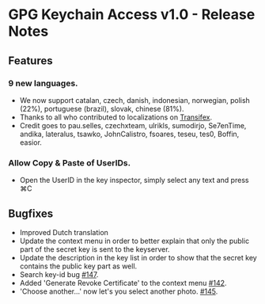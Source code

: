 GPG Keychain Access v1.0 - Release Notes
========================================

Features
----------

### 9 new languages.

*	We now support catalan, czech, danish, indonesian, norwegian, polish (22%), portuguese (brazil), slovak, chinese (81%).
*	Thanks to all who contributed to localizations on [Transifex](https://www.transifex.com/projects/p/GPGKeychainAccess/).
*	Credit goes to pau.selles, czechxteam, ulrikls, sumodirjo, Se7enTime, andika, lateralus, tsawko, JohnCalistro, fsoares, teseu, tes0, Boffin, easior.

### Allow Copy & Paste of UserIDs.

*    Open the UserID in the key inspector, simply select any text and press ⌘C

Bugfixes
--------

*	Improved Dutch translation
*	Update the context menu in order to better explain that only the public part of the secret key is sent to the keyserver.
*	Update the description in the key list in order to show that the secret key contains the public key part as well.
*	Search key-id bug [#147](https://gpgtools.lighthouseapp.com/projects/65684-gpg-keychain-access/tickets/147-improve-key-search).
*	Added 'Generate Revoke Certificate' to the context menu [#142](https://gpgtools.lighthouseapp.com/projects/65684-gpg-keychain-access/tickets/142-add-create-revocation-certificate-to-the-right-click-menu).
*	'Choose another...' now let's you select another photo. [#145](https://gpgtools.lighthouseapp.com/projects/65684-gpg-keychain-access/tickets/145-key-inspector-photos-ignores-choose-another).